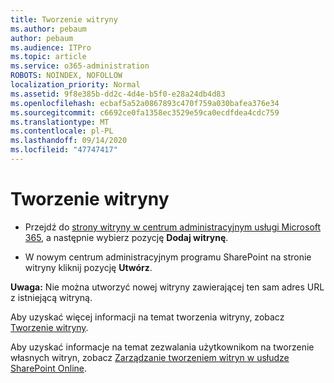 ```yaml
---
title: Tworzenie witryny
ms.author: pebaum
author: pebaum
ms.audience: ITPro
ms.topic: article
ms.service: o365-administration
ROBOTS: NOINDEX, NOFOLLOW
localization_priority: Normal
ms.assetid: 9f8e385b-dd2c-4d4e-b5f0-e28a24db4d83
ms.openlocfilehash: ecbaf5a52a0867893c470f759a030bafea376e34
ms.sourcegitcommit: c6692ce0fa1358ec3529e59ca0ecdfdea4cdc759
ms.translationtype: MT
ms.contentlocale: pl-PL
ms.lasthandoff: 09/14/2020
ms.locfileid: "47747417"
---
```

# <a name="create-a-site"></a>Tworzenie witryny

- Przejdź do [strony witryny w centrum administracyjnym usługi Microsoft 365](https://portal.office.com/adminportal/home#/SitesList), a następnie wybierz pozycję **Dodaj witrynę**. 
    
- W nowym centrum administracyjnym programu SharePoint na stronie witryny kliknij pozycję **Utwórz**. 
    
**Uwaga:** Nie można utworzyć nowej witryny zawierającej ten sam adres URL z istniejącą witryną. 
  
Aby uzyskać więcej informacji na temat tworzenia witryny, zobacz [Tworzenie witryny](https://go.microsoft.com/fwlink/?linkid=866295).
  
Aby uzyskać informacje na temat zezwalania użytkownikom na tworzenie własnych witryn, zobacz [Zarządzanie tworzeniem witryn w usłudze SharePoint Online](https://go.microsoft.com/fwlink/?linkid=866296).
  

